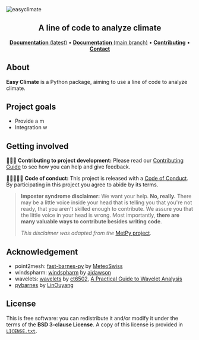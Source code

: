<img src="https://github.com/shenyulu/easyclimate/blob/main/sphinx_docs/source/_static/easyclimate-logo.png?raw=true" alt="easyclimate">

<h2 align="center">A line of code to analyze climate</h2>

<p align="center">
<a href="https://shenyulu.github.io/easyclimate/"><strong>Documentation</strong> (latest)</a> •
<a href="https://shenyulu.github.io/easyclimate/"><strong>Documentation</strong> (main branch)</a> •
<a href="https://github.com/shenyulu/easyclimate/blob/main/CONTRIBUTING.md"><strong>Contributing</strong></a> •
<a href="https://www.fatiando.org/contact/"><strong>Contact</strong></a>
</p>


## About

**Easy Climate** is a Python package, aiming to use a line of code to analyze climate.

## Project goals

* Provide a m
* Integration w


## Getting involved

👩🏾‍💻 **Contributing to project development:**
Please read our
[Contributing Guide](https://github.com/shenyulu/easyclimate/blob/main/CONTRIBUTING.md)
to see how you can help and give feedback.

🧑🏾‍🤝‍🧑🏼 **Code of conduct:**
This project is released with a
[Code of Conduct](https://github.com/shenyulu/easyclimate/blob/main/CODE_OF_CONDUCT.md).
By participating in this project you agree to abide by its terms.

> **Imposter syndrome disclaimer:**
> We want your help. **No, really.** There may be a little voice inside your
> head that is telling you that you're not ready, that you aren't skilled
> enough to contribute. We assure you that the little voice in your head is
> wrong. Most importantly, **there are many valuable ways to contribute besides
> writing code**.
>
> *This disclaimer was adapted from the*
> [MetPy project](https://github.com/Unidata/MetPy).

## Acknowledgement

- point2mesh: [fast-barnes-py](https://github.com/MeteoSwiss/fast-barnes-py) by [MeteoSwiss](https://github.com/MeteoSwiss)
- windspharm: [windspharm](https://github.com/ajdawson/windspharm) by [ajdawson](https://github.com/ajdawson)
- wavelets: [wavelets](https://github.com/ct6502/wavelets) by [ct6502](https://github.com/ct6502), [A Practical Guide to Wavelet Analysis](http://paos.colorado.edu/research/wavelets/)
- [pybarnes](https://github.com/LinOuyang/pybarnes) by [LinOuyang](https://github.com/LinOuyang)

## License

This is free software: you can redistribute it and/or modify it under the terms
of the **BSD 3-clause License**. A copy of this license is provided in
[`LICENSE.txt`](https://github.com/fatiando/verde/blob/main/LICENSE.txt).
